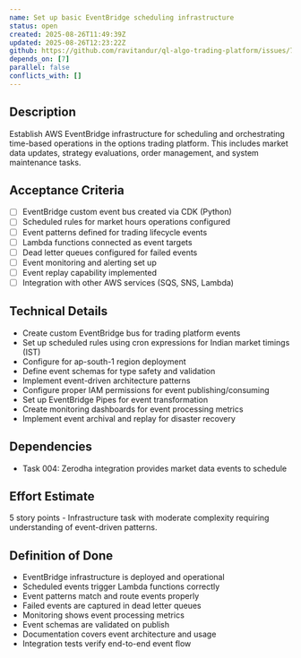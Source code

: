 ```yaml
---
name: Set up basic EventBridge scheduling infrastructure
status: open
created: 2025-08-26T11:49:39Z
updated: 2025-08-26T12:23:22Z
github: https://github.com/ravitandur/ql-algo-trading-platform/issues/7
depends_on: [7]
parallel: false
conflicts_with: []
---
```


## Description

Establish AWS EventBridge infrastructure for scheduling and orchestrating time-based operations in the options trading platform. This includes market data updates, strategy evaluations, order management, and system maintenance tasks.

## Acceptance Criteria

- [ ] EventBridge custom event bus created via CDK (Python)
- [ ] Scheduled rules for market hours operations configured
- [ ] Event patterns defined for trading lifecycle events
- [ ] Lambda functions connected as event targets
- [ ] Dead letter queues configured for failed events
- [ ] Event monitoring and alerting set up
- [ ] Event replay capability implemented
- [ ] Integration with other AWS services (SQS, SNS, Lambda)

## Technical Details

- Create custom EventBridge bus for trading platform events
- Set up scheduled rules using cron expressions for Indian market timings (IST)
- Configure for ap-south-1 region deployment
- Define event schemas for type safety and validation
- Implement event-driven architecture patterns
- Configure proper IAM permissions for event publishing/consuming
- Set up EventBridge Pipes for event transformation
- Create monitoring dashboards for event processing metrics
- Implement event archival and replay for disaster recovery

## Dependencies

- Task 004: Zerodha integration provides market data events to schedule

## Effort Estimate

5 story points - Infrastructure task with moderate complexity requiring understanding of event-driven patterns.

## Definition of Done

- EventBridge infrastructure is deployed and operational
- Scheduled events trigger Lambda functions correctly
- Event patterns match and route events properly
- Failed events are captured in dead letter queues
- Monitoring shows event processing metrics
- Event schemas are validated on publish
- Documentation covers event architecture and usage
- Integration tests verify end-to-end event flow

